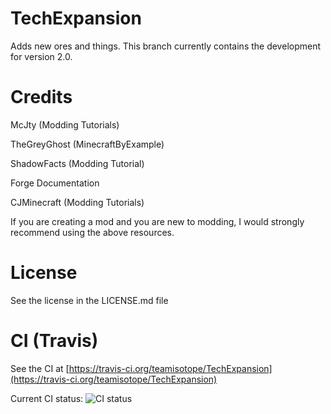 # TechExpansion
Adds new ores and things. This branch currently contains the development for version 2.0.

# Credits
McJty (Modding Tutorials)

TheGreyGhost (MinecraftByExample)

ShadowFacts (Modding Tutorial)

Forge Documentation

CJMinecraft (Modding Tutorials)

If you are creating a mod and you are new to modding, I would strongly recommend using the above resources.

# License

See the license in the LICENSE.md file

# CI (Travis)

See the CI at [https://travis-ci.org/teamisotope/TechExpansion](https://travis-ci.org/teamisotope/TechExpansion)

Current CI status: ![CI status](https://api.travis-ci.org/teamisotope/TechExpansion.svg?branch=mc1.10 "CI status")
